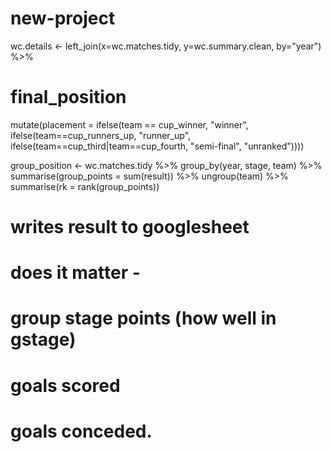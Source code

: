 
# new-project

wc.details <- left_join(x=wc.matches.tidy,
                        y=wc.summary.clean,
                        by="year") %>%
  
  # final_position 
  
  mutate(placement = ifelse(team == cup_winner, "winner", 
                            ifelse(team==cup_runners_up, "runner_up",
                            ifelse(team==cup_third|team==cup_fourth, "semi-final", "unranked"))))


group_position <- wc.matches.tidy %>%
  group_by(year, stage, team) %>%
  summarise(group_points = sum(result)) %>%
  ungroup(team) %>%
  summarise(rk = rank(group_points))

# writes result to googlesheet 


# does it matter -
# group stage points (how well in gstage) 
# goals scored
# goals conceded. 
